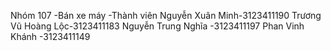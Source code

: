 Nhóm 107
-Bán xe máy
-Thành viên
Nguyễn Xuân Minh-3123411190
Trương Vũ Hoàng Lộc-3123411183
Nguyễn Trung Nghĩa -3123411197
Phan Vinh Khánh -3123411149
